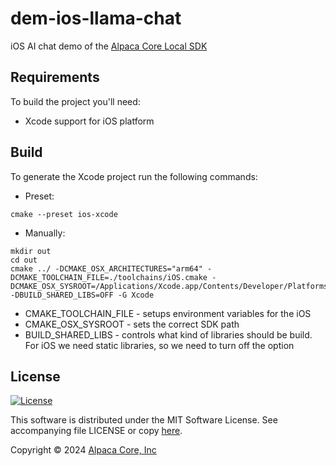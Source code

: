 # dem-ios-llama-chat

iOS AI chat demo of the [Alpaca Core Local SDK](https://github.com/alpaca-core/ac-local)

## Requirements

To build the project you'll need:
- Xcode support for iOS platform

## Build

To generate the Xcode project run the following commands:

- Preset:

```
cmake --preset ios-xcode
```

- Manually:

```
mkdir out
cd out
cmake ../ -DCMAKE_OSX_ARCHITECTURES="arm64" -DCMAKE_TOOLCHAIN_FILE=./toolchains/iOS.cmake -DCMAKE_OSX_SYSROOT=/Applications/Xcode.app/Contents/Developer/Platforms/iPhoneOS.platform/Developer/SDKs/iPhoneOS.sdk -DBUILD_SHARED_LIBS=OFF -G Xcode
```

- CMAKE_TOOLCHAIN_FILE - setups environment variables for the iOS
- CMAKE_OSX_SYSROOT - sets the correct SDK path
- BUILD_SHARED_LIBS - controls what kind of libraries should be build. For iOS we need static libraries, so we need to turn off the option

## License

[![License](https://img.shields.io/badge/license-MIT-blue.svg)](https://opensource.org/licenses/MIT)

This software is distributed under the MIT Software License. See accompanying file LICENSE or copy [here](https://opensource.org/licenses/MIT).

Copyright &copy; 2024 [Alpaca Core, Inc](https://github.com/alpaca-core)
